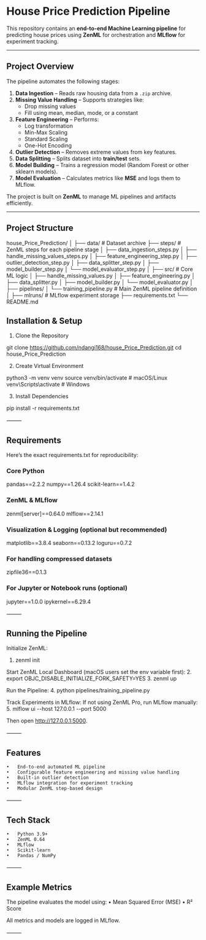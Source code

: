 # House Price Prediction Pipeline

This repository contains an **end-to-end Machine Learning pipeline** for predicting house prices using **ZenML** for orchestration and **MLflow** for experiment tracking.

---

## Project Overview

The pipeline automates the following stages:

1. **Data Ingestion** – Reads raw housing data from a `.zip` archive.
2. **Missing Value Handling** – Supports strategies like:
   - Drop missing values
   - Fill using mean, median, mode, or a constant
3. **Feature Engineering** – Performs:
   - Log transformation
   - Min-Max Scaling
   - Standard Scaling
   - One-Hot Encoding
4. **Outlier Detection** – Removes extreme values from key features.
5. **Data Splitting** – Splits dataset into **train/test** sets.
6. **Model Building** – Trains a regression model (Random Forest or other sklearn models).
7. **Model Evaluation** – Calculates metrics like **MSE** and logs them to MLflow.

The project is built on **ZenML** to manage ML pipelines and artifacts efficiently.

---

## Project Structure
house_Price_Prediction/
│
├── data/                      # Dataset archive
├── steps/                     # ZenML steps for each pipeline stage
│   ├── data_ingestion_steps.py
│   ├── handle_missing_values_steps.py
│   ├── feature_engineering_step.py
│   ├── outlier_detection_step.py
│   ├── data_splitter_step.py
│   ├── model_builder_step.py
│   └── model_evaluator_step.py
│
├── src/                       # Core ML logic
│   ├── handle_missing_values.py
│   ├── feature_engineering.py
│   ├── data_splitter.py
│   ├── model_builder.py
│   └── model_evaluator.py
│
├── pipelines/
│   └── training_pipeline.py    # Main ZenML pipeline definition
│
├── mlruns/                     # MLflow experiment storage
├── requirements.txt
└── README.md


## Installation & Setup

1. Clone the Repository

git clone https://github.com/ndangi168/house_Price_Prediction.git
cd house_Price_Prediction

2. Create Virtual Environment

python3 -m venv venv
source venv/bin/activate   # macOS/Linux
venv\Scripts\activate      # Windows

3. Install Dependencies

pip install -r requirements.txt


⸻

## Requirements

Here’s the exact requirements.txt for reproducibility:

###  Core Python
pandas==2.2.2
numpy==1.26.4
scikit-learn==1.4.2

###  ZenML & MLflow
zenml[server]==0.64.0
mlflow==2.14.1

###  Visualization & Logging (optional but recommended)
matplotlib==3.8.4
seaborn==0.13.2
loguru==0.7.2

###  For handling compressed datasets
zipfile36==0.1.3

###  For Jupyter or Notebook runs (optional)
jupyter==1.0.0
ipykernel==6.29.4


⸻

## Running the Pipeline

Initialize ZenML:
1. zenml init

Start ZenML Local Dashboard (macOS users set the env variable first):
2. export OBJC_DISABLE_INITIALIZE_FORK_SAFETY=YES 
3. zenml up

Run the Pipeline:
4. python pipelines/training_pipeline.py

Track Experiments in MLflow:
If not using ZenML Pro, run MLflow manually:
5. mlflow ui --host 127.0.0.1 --port 5000

Then open http://127.0.0.1:5000.

⸻

## Features
	•	End-to-end automated ML pipeline
	•	Configurable feature engineering and missing value handling
	•	Built-in outlier detection
	•	MLflow integration for experiment tracking
	•	Modular ZenML step-based design

⸻

## Tech Stack
	•	Python 3.9+
	•	ZenML 0.64
	•	MLflow
	•	Scikit-learn
	•	Pandas / NumPy

⸻

## Example Metrics

The pipeline evaluates the model using:
	•	Mean Squared Error (MSE)
	•	R² Score

All metrics and models are logged in MLflow.

⸻